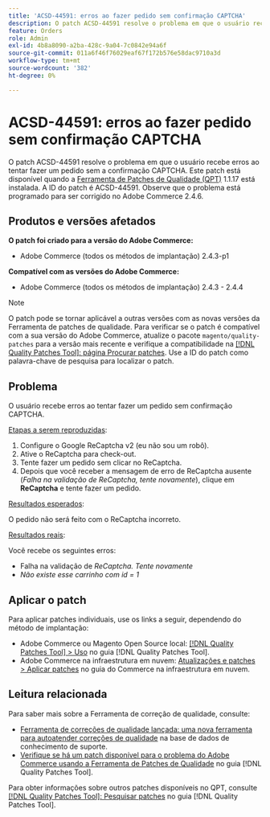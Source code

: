 ```yaml
---
title: 'ACSD-44591: erros ao fazer pedido sem confirmação CAPTCHA'
description: O patch ACSD-44591 resolve o problema em que o usuário recebe erros ao tentar fazer um pedido sem a confirmação CAPTCHA.
feature: Orders
role: Admin
exl-id: 4b8a8090-a2ba-428c-9a04-7c0842e94a6f
source-git-commit: 011a6f46f76029eaf67f172b576e58dac9710a3d
workflow-type: tm+mt
source-wordcount: '382'
ht-degree: 0%

---
```


# ACSD-44591: erros ao fazer pedido sem confirmação CAPTCHA

O patch ACSD-44591 resolve o problema em que o usuário recebe erros ao tentar fazer um pedido sem a confirmação CAPTCHA.
Este patch está disponível quando a [Ferramenta de Patches de Qualidade (QPT)](https://experienceleague.adobe.com/en/docs/commerce-operations/tools/quality-patches-tool/quality-patches-tool-to-self-serve-quality-patches) 1.1.17 está instalada. A ID do patch é ACSD-44591. Observe que o problema está programado para ser corrigido no Adobe Commerce 2.4.6.

## Produtos e versões afetados

**O patch foi criado para a versão do Adobe Commerce:**

* Adobe Commerce (todos os métodos de implantação) 2.4.3-p1

**Compatível com as versões do Adobe Commerce:**

* Adobe Commerce (todos os métodos de implantação) 2.4.3 - 2.4.4

>[!NOTE]
>
>O patch pode se tornar aplicável a outras versões com as novas versões da Ferramenta de patches de qualidade. Para verificar se o patch é compatível com a sua versão do Adobe Commerce, atualize o pacote `magento/quality-patches` para a versão mais recente e verifique a compatibilidade na [[!DNL Quality Patches Tool]: página Procurar patches](https://experienceleague.adobe.com/en/docs/commerce-operations/tools/quality-patches-tool/quality-patches-tool-to-self-serve-quality-patches). Use a ID do patch como palavra-chave de pesquisa para localizar o patch.

## Problema

O usuário recebe erros ao tentar fazer um pedido sem confirmação CAPTCHA.

<u>Etapas a serem reproduzidas</u>:

1. Configure o Google ReCaptcha v2 (eu não sou um robô).
1. Ative o ReCaptcha para check-out.
1. Tente fazer um pedido sem clicar no ReCaptcha.
1. Depois que você receber a mensagem de erro de ReCaptcha ausente (*Falha na validação de ReCaptcha, tente novamente*), clique em **ReCaptcha** e tente fazer um pedido.

<u>Resultados esperados</u>:

O pedido não será feito com o ReCaptcha incorreto.

<u>Resultados reais</u>:

Você recebe os seguintes erros:

* Falha na validação de *ReCaptcha. Tente novamente*
* *Não existe esse carrinho com id = 1*

## Aplicar o patch

Para aplicar patches individuais, use os links a seguir, dependendo do método de implantação:

* Adobe Commerce ou Magento Open Source local: [[!DNL Quality Patches Tool] > Uso](/help/tools/quality-patches-tool/usage.md) no guia [!DNL Quality Patches Tool].
* Adobe Commerce na infraestrutura em nuvem: [Atualizações e patches > Aplicar patches](https://experienceleague.adobe.com/docs/commerce-cloud-service/user-guide/develop/upgrade/apply-patches.html) no guia do Commerce na infraestrutura em nuvem.

## Leitura relacionada

Para saber mais sobre a Ferramenta de correção de qualidade, consulte:

* [Ferramenta de correções de qualidade lançada: uma nova ferramenta para autoatender correções de qualidade](https://experienceleague.adobe.com/en/docs/commerce-operations/tools/quality-patches-tool/quality-patches-tool-to-self-serve-quality-patches) na base de dados de conhecimento de suporte.
* [Verifique se há um patch disponível para o problema do Adobe Commerce usando a Ferramenta de Patches de Qualidade](/help/tools/quality-patches-tool/patches-available-in-qpt/check-patch-for-magento-issue-with-magento-quality-patches.md) no guia [!DNL Quality Patches Tool].

Para obter informações sobre outros patches disponíveis no QPT, consulte [[!DNL Quality Patches Tool]: Pesquisar patches](https://experienceleague.adobe.com/tools/commerce-quality-patches/index.html) no guia [!DNL Quality Patches Tool].
